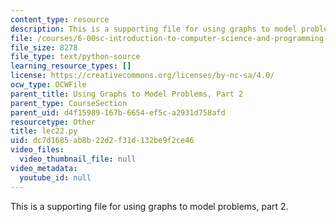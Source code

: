 ```yaml
---
content_type: resource
description: This is a supporting file for using graphs to model problems, part 2.
file: /courses/6-00sc-introduction-to-computer-science-and-programming-spring-2011/dc7d1685ab8b22d2f31d132be9f2ce46_lec22.py
file_size: 8278
file_type: text/python-source
learning_resource_types: []
license: https://creativecommons.org/licenses/by-nc-sa/4.0/
ocw_type: OCWFile
parent_title: Using Graphs to Model Problems, Part 2
parent_type: CourseSection
parent_uid: d4f15989-167b-6654-ef5c-a2931d758afd
resourcetype: Other
title: lec22.py
uid: dc7d1685-ab8b-22d2-f31d-132be9f2ce46
video_files:
  video_thumbnail_file: null
video_metadata:
  youtube_id: null
---
```

This is a supporting file for using graphs to model problems, part 2.